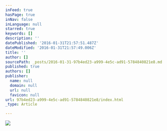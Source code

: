 ```yaml
---
inFeed: true
hasPage: true
inNav: false
inLanguage: null
starred: true
keywords: []
description: ''
datePublished: '2016-01-31T21:57:51.487Z'
dateModified: '2016-01-31T21:57:49.006Z'
title: ''
author: []
sourcePath: _posts/2016-01-31-97b4ed23-a999-4e5c-ad91-5784840821e8.md
published: true
authors: []
publisher:
  name: null
  domain: null
  url: null
  favicon: null
url: 97b4ed23-a999-4e5c-ad91-5784840821e8/index.html
_type: Article

---
```

![](https://s3-us-west-2.amazonaws.com/the-grid-img/p/a8c25f6423248ad2f6d4461fec75d7396de825ed.jpg)